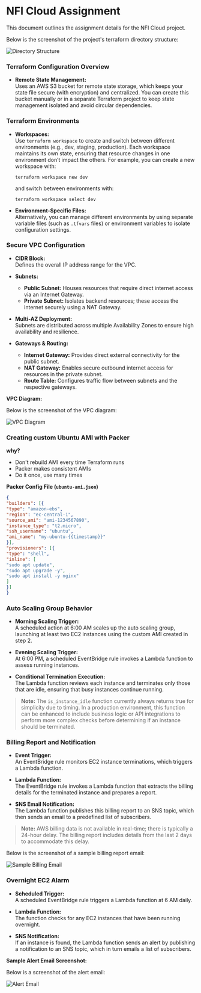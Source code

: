 # NFI Cloud Assignment

This document outlines the assignment details for the NFI Cloud project.

Below is the screenshot of the project's terraform directory structure:

![Directory Structure](./screenshots/dir_structure.png)

### Terraform Configuration Overview

- **Remote State Management:**  
  Uses an AWS S3 bucket for remote state storage, which keeps your state file secure (with encryption) and centralized. You can create this bucket manually or in a separate Terraform project to keep state management isolated and avoid circular dependencies.


### Terraform Environments

- **Workspaces:**  
  Use `terraform workspace` to create and switch between different environments (e.g., dev, staging, production). Each workspace maintains its own state, ensuring that resource changes in one environment don’t impact the others. For example, you can create a new workspace with:  
  ```
  terraform workspace new dev
  ```
  and switch between environments with:
  ```
  terraform workspace select dev
  ```

- **Environment-Specific Files:**  
  Alternatively, you can manage different environments by using separate variable files (such as `.tfvars` files) or environment variables to isolate configuration settings.


### Secure VPC Configuration

- **CIDR Block:**  
  Defines the overall IP address range for the VPC.

- **Subnets:**  
  - **Public Subnet:** Houses resources that require direct internet access via an Internet Gateway.  
  - **Private Subnet:** Isolates backend resources; these access the internet securely using a NAT Gateway.

- **Multi-AZ Deployment:**  
  Subnets are distributed across multiple Availability Zones to ensure high availability and resilience.

- **Gateways & Routing:**  
  - **Internet Gateway:** Provides direct external connectivity for the public subnet.  
  - **NAT Gateway:** Enables secure outbound internet access for resources in the private subnet.  
  - **Route Table:** Configures traffic flow between subnets and the respective gateways.

**VPC Diagram:**

Below is the screenshot of the VPC diagram:

![VPC Diagram](./screenshots/vpc_diagram.png)

### Creating custom Ubuntu AMI with Packer

**why?**
- Don't rebuild AMI every time Terraform runs
- Packer makes consistent AMIs
- Do it once, use many times

**Packer Config File (`ubuntu-ami.json`)**

```json
{
"builders": [{
"type": "amazon-ebs",
"region": "ec-central-1",
"source_ami": "ami-1234567890",
"instance_type": "t2.micro",
"ssh_username": "ubuntu",
"ami_name": "my-ubuntu-{{timestamp}}"
}],
"provisioners": [{
"type": "shell",
"inline": [
"sudo apt update",
"sudo apt upgrade -y",
"sudo apt install -y nginx"
]
}]
}
```

### Auto Scaling Group Behavior

- **Morning Scaling Trigger:**  
  A scheduled action at 6:00 AM scales up the auto scaling group, launching at least two EC2 instances using the custom AMI created in step 2.

- **Evening Scaling Trigger:**  
  At 6:00 PM, a scheduled EventBridge rule invokes a Lambda function to assess running instances.

- **Conditional Termination Execution:**  
  The Lambda function reviews each instance and terminates only those that are idle, ensuring that busy instances continue running.

> **Note:** The `is_instance_idle` function currently always returns true for simplicity due to timing. In a production environment, this function can be enhanced to include business logic or API integrations to perform more complex checks before determining if an instance should be terminated.


### Billing Report and Notification

- **Event Trigger:**  
  An EventBridge rule monitors EC2 instance terminations, which triggers a Lambda function.

- **Lambda Function:**  
  The EventBridge rule invokes a Lambda function that extracts the billing details for the terminated instance and prepares a report.

- **SNS Email Notification:**  
  The Lambda function publishes this billing report to an SNS topic, which then sends an email to a predefined list of subscribers.

> **Note:** AWS billing data is not available in real-time; there is typically a 24-hour delay. The billing report includes details from the last 2 days to accommodate this delay.


Below is the screenshot of a sample billing report email:

![Sample Billing Email](./screenshots/billing_report.png)

### Overnight EC2 Alarm

- **Scheduled Trigger:**  
  A scheduled EventBridge rule triggers a Lambda function at 6 AM daily.

- **Lambda Function:**  
  The function checks for any EC2 instances that have been running overnight.

- **SNS Notification:**  
  If an instance is found, the Lambda function sends an alert by publishing a notification to an SNS topic, which in turn emails a list of subscribers.

**Sample Alert Email Screenshot:**

Below is a screenshot of the alert email:
  
![Alert Email](./screenshots/overnight_ec2.png)
